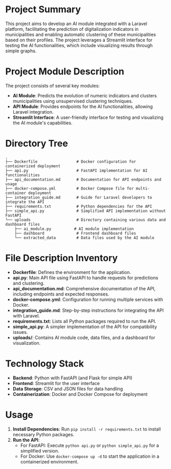 # Project Summary
This project aims to develop an AI module integrated with a Laravel platform, facilitating the prediction of digitalization indicators in municipalities and enabling automatic clustering of these municipalities based on their profiles. The project leverages a Streamlit interface for testing the AI functionalities, which include visualizing results through simple graphs.

# Project Module Description
The project consists of several key modules:
- **AI Module**: Predicts the evolution of numeric indicators and clusters municipalities using unsupervised clustering techniques.
- **API Module**: Provides endpoints for the AI functionalities, allowing Laravel integration.
- **Streamlit Interface**: A user-friendly interface for testing and visualizing the AI module's capabilities.

# Directory Tree
```
.
├── Dockerfile                 # Docker configuration for containerized deployment
├── api.py                     # FastAPI implementation for AI functionalities
├── api_documentation.md       # Documentation for API endpoints and usage
├── docker-compose.yml         # Docker Compose file for multi-container deployment
├── integration_guide.md       # Guide for Laravel developers to integrate the API
├── requirements.txt           # Python dependencies for the API
├── simple_api.py              # Simplified API implementation without FastAPI
└── uploads                    # Directory containing various data and dashboard files
    ├── ai_module.py          # AI module implementation
    ├── dashboard              # Frontend dashboard files
    └── extracted_data         # Data files used by the AI module
```

# File Description Inventory
- **Dockerfile**: Defines the environment for the application.
- **api.py**: Main API file using FastAPI to handle requests for predictions and clustering.
- **api_documentation.md**: Comprehensive documentation of the API, including endpoints and expected responses.
- **docker-compose.yml**: Configuration for running multiple services with Docker.
- **integration_guide.md**: Step-by-step instructions for integrating the API with Laravel.
- **requirements.txt**: Lists all Python packages required to run the API.
- **simple_api.py**: A simpler implementation of the API for compatibility issues.
- **uploads/**: Contains AI module code, data files, and a dashboard for visualization.

# Technology Stack
- **Backend**: Python with FastAPI (and Flask for simple API)
- **Frontend**: Streamlit for the user interface
- **Data Storage**: CSV and JSON files for data handling
- **Containerization**: Docker and Docker Compose for deployment

# Usage
1. **Install Dependencies**: Run `pip install -r requirements.txt` to install necessary Python packages.
2. **Run the API**:
   - For FastAPI: Execute `python api.py` or `python simple_api.py` for a simplified version.
   - For Docker: Use `docker-compose up -d` to start the application in a containerized environment.
